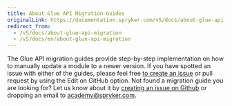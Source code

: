 ```yaml
---
title: About Glue API Migration Guides
originalLink: https://documentation.spryker.com/v5/docs/about-glue-api-migration
redirect_from:
  - /v5/docs/about-glue-api-migration
  - /v5/docs/en/about-glue-api-migration
---
```


The Glue API migration guides provide step-by-step implementation on how to manually update a module to a newer version.
If you have spotted an issue with either of the guides, please feel free [to create an issue](https://github.com/spryker/spryker-documentation/issues/new) or pull request by using the Edit on GitHub option.
Not found a migration guide you are looking for? Let us know about it by [creating an issue on Github](https://github.com/spryker/spryker-documentation/issues/new) or dropping an email to [academy@spryker.com](academy@spryker.com).

